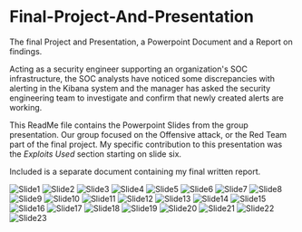 # Final-Project-And-Presentation
The final Project and Presentation, a Powerpoint Document and a Report on findings. 

Acting as a security engineer supporting an organization's SOC infrastructure, the SOC analysts have noticed some discrepancies with alerting in the Kibana system and the manager has asked the security engineering team to investigate and confirm that newly created alerts are working.

This ReadMe file contains the Powerpoint Slides from the group presentation.  Our group focused on the Offensive attack, or the Red Team part of the final project. My specific contribution to this presentation was the _Exploits Used_ section starting on slide six. 

Included is a separate document containing my final written report.  


![Slide1](https://github.com/rmccann-sd/Final-Project-And-Presentation/blob/0d761dddc303740063d67ca37c3cdb5cf3e6f179/Images/Slide1.PNG)
![Slide2](https://github.com/rmccann-sd/Final-Project-And-Presentation/blob/0d761dddc303740063d67ca37c3cdb5cf3e6f179/Images/Slide2.PNG)
![Slide3](https://github.com/rmccann-sd/Final-Project-And-Presentation/blob/0d761dddc303740063d67ca37c3cdb5cf3e6f179/Images/Slide3.PNG)
![Slide4](https://github.com/rmccann-sd/Final-Project-And-Presentation/blob/0d761dddc303740063d67ca37c3cdb5cf3e6f179/Images/Slide4.PNG)
![Slide5](https://github.com/rmccann-sd/Final-Project-And-Presentation/blob/0d761dddc303740063d67ca37c3cdb5cf3e6f179/Images/Slide5.PNG)
![Slide6](https://github.com/rmccann-sd/Final-Project-And-Presentation/blob/0d761dddc303740063d67ca37c3cdb5cf3e6f179/Images/Slide6.PNG)
![Slide7](https://github.com/rmccann-sd/Final-Project-And-Presentation/blob/0d761dddc303740063d67ca37c3cdb5cf3e6f179/Images/Slide7.PNG)
![Slide8](https://github.com/rmccann-sd/Final-Project-And-Presentation/blob/0d761dddc303740063d67ca37c3cdb5cf3e6f179/Images/Slide8.PNG)
![Slide9](https://github.com/rmccann-sd/Final-Project-And-Presentation/blob/0d761dddc303740063d67ca37c3cdb5cf3e6f179/Images/Slide9.PNG)
![Slide10](https://github.com/rmccann-sd/Final-Project-And-Presentation/blob/0d761dddc303740063d67ca37c3cdb5cf3e6f179/Images/Slide10.PNG)
![Slide11](https://github.com/rmccann-sd/Final-Project-And-Presentation/blob/0d761dddc303740063d67ca37c3cdb5cf3e6f179/Images/Slide11.PNG)
![Slide12](https://github.com/rmccann-sd/Final-Project-And-Presentation/blob/0d761dddc303740063d67ca37c3cdb5cf3e6f179/Images/Slide12.PNG)
![Slide13](https://github.com/rmccann-sd/Final-Project-And-Presentation/blob/0d761dddc303740063d67ca37c3cdb5cf3e6f179/Images/Slide13.PNG)
![Slide14](https://github.com/rmccann-sd/Final-Project-And-Presentation/blob/0d761dddc303740063d67ca37c3cdb5cf3e6f179/Images/Slide14.PNG)
![Slide15](https://github.com/rmccann-sd/Final-Project-And-Presentation/blob/0d761dddc303740063d67ca37c3cdb5cf3e6f179/Images/Slide15.PNG)
![Slide16](https://github.com/rmccann-sd/Final-Project-And-Presentation/blob/0d761dddc303740063d67ca37c3cdb5cf3e6f179/Images/Slide16.PNG)
![Slide17](https://github.com/rmccann-sd/Final-Project-And-Presentation/blob/0d761dddc303740063d67ca37c3cdb5cf3e6f179/Images/Slide17.PNG)
![Slide18](https://github.com/rmccann-sd/Final-Project-And-Presentation/blob/0d761dddc303740063d67ca37c3cdb5cf3e6f179/Images/Slide18.PNG)
![Slide19](https://github.com/rmccann-sd/Final-Project-And-Presentation/blob/0d761dddc303740063d67ca37c3cdb5cf3e6f179/Images/Slide19.PNG)
![Slide20](https://github.com/rmccann-sd/Final-Project-And-Presentation/blob/0d761dddc303740063d67ca37c3cdb5cf3e6f179/Images/Slide20.PNG)
![Slide21](https://github.com/rmccann-sd/Final-Project-And-Presentation/blob/0d761dddc303740063d67ca37c3cdb5cf3e6f179/Images/Slide21.PNG)
![Slide22](https://github.com/rmccann-sd/Final-Project-And-Presentation/blob/0d761dddc303740063d67ca37c3cdb5cf3e6f179/Images/Slide22.PNG)
![Slide23](https://github.com/rmccann-sd/Final-Project-And-Presentation/blob/0d761dddc303740063d67ca37c3cdb5cf3e6f179/Images/Slide23.PNG)

